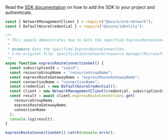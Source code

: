 Read the [SDK documentation](https://github.com/Azure/azure-sdk-for-js/blob/%40azure%2Farm-network_28.0.0/sdk/network/arm-network/README.md) on how to add the SDK to your project and authenticate.

```javascript
const { NetworkManagementClient } = require("@azure/arm-network");
const { DefaultAzureCredential } = require("@azure/identity");

/**
 * This sample demonstrates how to Gets the specified ExpressRouteConnection.
 *
 * @summary Gets the specified ExpressRouteConnection.
 * x-ms-original-file: specification/network/resource-manager/Microsoft.Network/stable/2021-08-01/examples/ExpressRouteConnectionGet.json
 */
async function expressRouteConnectionGet() {
  const subscriptionId = "subid";
  const resourceGroupName = "resourceGroupName";
  const expressRouteGatewayName = "expressRouteGatewayName";
  const connectionName = "connectionName";
  const credential = new DefaultAzureCredential();
  const client = new NetworkManagementClient(credential, subscriptionId);
  const result = await client.expressRouteConnections.get(
    resourceGroupName,
    expressRouteGatewayName,
    connectionName
  );
  console.log(result);
}

expressRouteConnectionGet().catch(console.error);
```
